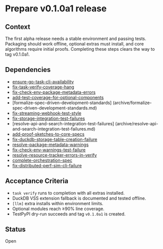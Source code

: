# Prepare v0.1.0a1 release

## Context
The first alpha release needs a stable environment and passing tests. Packaging
should work offline, optional extras must install, and core algorithms require
initial proofs. Completing these steps clears the way to tag v0.1.0a1.

## Dependencies
- [ensure-go-task-cli-availability](archive/ensure-go-task-cli-availability.md)
- [fix-task-verify-coverage-hang](archive/fix-task-verify-coverage-hang.md)
- [fix-check-env-package-metadata-errors](archive/fix-check-env-package-metadata-errors.md)
- [add-test-coverage-for-optional-components](archive/add-test-coverage-for-optional-components.md)
- [formalize-spec-driven-development-standards]
  (archive/formalize-spec-driven-development-standards.md)
- [fix-streaming-webhook-test-style](archive/fix-streaming-webhook-test-style.md)
- [fix-storage-integration-test-failures](archive/fix-storage-integration-test-failures.md)
- [resolve-api-and-search-integration-test-failures]
  (archive/resolve-api-and-search-integration-test-failures.md)
- [add-proof-sketches-to-core-specs](archive/add-proof-sketches-to-core-specs.md)
- [fix-duckdb-storage-table-creation-failure](archive/fix-duckdb-storage-table-creation-failure.md)
- [resolve-package-metadata-warnings](archive/resolve-package-metadata-warnings.md)
- [fix-check-env-warnings-test-failure](fix-check-env-warnings-test-failure.md)
- [resolve-resource-tracker-errors-in-verify](resolve-resource-tracker-errors-in-verify.md)
- [complete-orchestration-spec](complete-orchestration-spec.md)
- [fix-distributed-perf-sim-cli-failure](fix-distributed-perf-sim-cli-failure.md)

## Acceptance Criteria
- `task verify` runs to completion with all extras installed.
- DuckDB VSS extension fallback is documented and tested offline.
- `[llm]` extra installs within environment limits.
- Optional modules reach ≥90% line coverage.
- TestPyPI dry-run succeeds and tag `v0.1.0a1` is created.

## Status
Open
